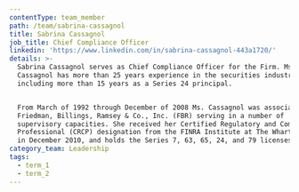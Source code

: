 ```yaml
---
contentType: team_member
path: /team/sabrina-cassagnol
title: Sabrina Cassagnol
job_title: Chief Compliance Officer
linkedin: 'https://www.linkedin.com/in/sabrina-cassagnol-443a1720/'
details: >-
  Sabrina Cassagnol serves as Chief Compliance Officer for the Firm. Ms.
  Cassagnol has more than 25 years experience in the securities industry,
  including more than 15 years as a Series 24 principal.


  From March of 1992 through December of 2008 Ms. Cassagnol was associated with
  Friedman, Billings, Ramsey & Co., Inc. (FBR) serving in a number of
  supervisory capacities. She received her Certified Regulatory and Compliance
  Professional (CRCP) designation from the FINRA Institute at The Wharton School
  in December 2010, and holds the Series 7, 63, 65, 24, and 79 licenses.
category_team: Leadership
tags:
  - term_1
  - term_2
---
```



